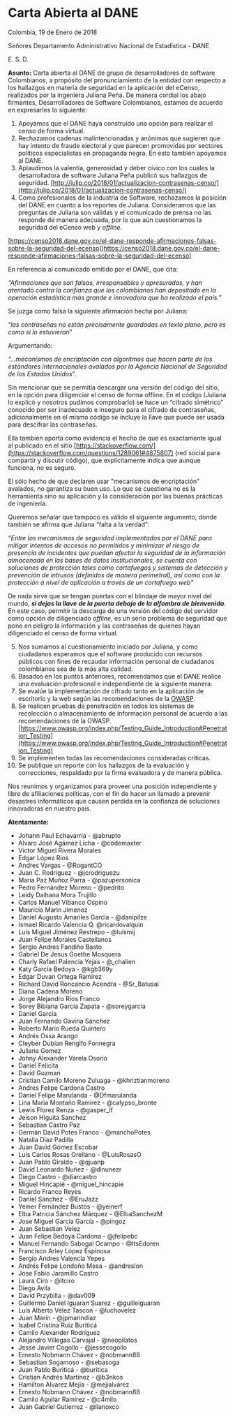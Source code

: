 # Carta Abierta al DANE

Colombia, 19 de Enero de 2018

Señores
Departamento Administrativo Nacional de Estadística - DANE

E.        S.         D.

**Asunto:** Carta abierta al DANE de grupo de desarrolladores de software Colombianos, a propósito del pronunciamiento de la entidad con respecto a los hallazgos en materia de seguridad en la aplicación del eCenso, realizados por la ingeniera Juliana Peña.
De manera cordial los abajo firmantes, Desarrolladores de Software Colombianos, estamos de acuerdo en expresarles lo siguiente:


1. Apoyamos que el DANE haya construido una opción para realizar el censo de forma virtual.
2. Rechazamos cadenas malintencionadas y anónimas que sugieren que hay intento de fraude electoral y que parecen promovidas por sectores políticos especialistas en propaganda negra. En esto también apoyamos al DANE.
3. Aplaudimos la valentía, generosidad y deber cívico con los cuales la desarrolladora de software Juliana Peña publicó sus hallazgos de seguridad. [http://julip.co/2018/01/actualizacion-contrasenas-censo/](http://julip.co/2018/01/actualizacion-contrasenas-censo/)
4. Como profesionales de la industria de Software, rechazamos la posición del DANE en cuanto a los reportes de Juliana. Consideramos que las preguntas de Juliana son válidas y el comunicado de prensa no las responde de manera adecuada, por lo que aún cuestionamos la seguridad del eCenso web y *offline*.

[https://censo2018.dane.gov.co/el-dane-responde-afirmaciones-falsas-sobre-la-seguridad-del-ecenso](https://censo2018.dane.gov.co/el-dane-responde-afirmaciones-falsas-sobre-la-seguridad-del-ecenso)

En referencia al comunicado emitido por el DANE, que cita:


  *“Afirmaciones que son falsas, irresponsables y apresuradas, y han atentado contra la confianza que los colombianos han depositado en la operación estadística más grande e innovadora que ha realizado el país.”*

Se juzga como falsa la siguiente afirmación hecha por Juliana:


  “*las contraseñas no están precisamente guardadas en texto plano, pero es como si lo estuvieran*”

Argumentando:


  *“...mecanismos de encriptación con algoritmos que hacen parte de los estándares internacionales avalados por la Agencia Nacional de Seguridad de los Estados Unidos*”.

Sin mencionar que se permitía descargar una versión del código del sitio, en la opción para diligenciar el censo de forma offline. En el código (Juliana lo explicó y nosotros pudimos comprobarlo) se hace un “cifrado simétrico” conocido por ser inadecuado e inseguro para el cifrado de contraseñas, adicionalmente en el mismo código se incluye la llave que puede ser usada para descifrar las contraseñas.

Ella también aporta como evidencia el hecho de que es exactamente igual al publicado en el sitio [https://stackoverflow.com/](https://stackoverflow.com/questions/1289061#4875807) (red social para compartir y discutir código), que explícitamente indica que aunque funciona, no es seguro.

El sólo hecho de que declaren usar "mecanismos de encriptación" avalados, no garantiza su buen uso. Lo que se cuestiona no es la herramienta sino su aplicación y la consideración por las buenas prácticas de ingeniería.

Queremos señalar que tampoco es válido el siguiente argumento, donde también se afirma que Juliana “falta a la verdad”:


  *“Entre los mecanismos de seguridad implementados por el DANE para mitigar intentos de accesos no permitidos y minimizar el riesgo de presencia de incidentes que puedan afectar la seguridad de la información almacenada en las bases de datos institucionales, se cuenta con soluciones de protección tales como cortafuegos y sistemas de detección y prevención de intrusos (definidos de manera perimetral), así como con la protección a nivel de aplicación a través de un cortafuego web”*

De nada sirve que se tengan puertas con el blindaje de mayor nivel del mundo, ***si dejas la llave de la puerta debajo de la alfombra de bienvenida***. En este caso, permitir la descarga de una versión del código del servidor como opción de diligenciado *offline*, es un serio problema de seguridad que pone en peligro la información y las contraseñas de quienes hayan diligenciado el censo de forma virtual.


5. Nos sumamos al cuestionamiento iniciado por Juliana, y como ciudadanos esperamos que el software producido con recursos públicos con fines de recaudar información personal de ciudadanos colombianos sea de la más alta calidad.
6. Basados en los puntos anteriores, recomendamos que el DANE realice una evaluación profesional e independiente de la siguiente manera:
  1. Se evalúe la implementación de cifrado tanto en la aplicación de escritorio y la web según las recomendaciones de la [OWASP](https://www.owasp.org/index.php/About_The_Open_Web_Application_Security_Project).
  2. Se realicen pruebas de penetración en todos los sistemas de recolección o almacenamiento de información personal de acuerdo a las recomendaciones de la OWASP. [https://www.owasp.org/index.php/Testing_Guide_Introduction#Penetration_Testing](https://www.owasp.org/index.php/Testing_Guide_Introduction#Penetration_Testing)
  3. Se implementen todas las recomendaciones consideradas críticas.
  4. Se publique un reporte con los hallazgos de la evaluación y correcciones, respaldado por la firma evaluadora y de manera pública.


Nos reunimos y organizamos para proveer una posición independiente y libre de afiliaciones políticas, con el fin de hacer un llamado a prevenir desastres informáticos que causen perdida en la confianza de soluciones innovadoras en nuestro país.

**Atentamente:**

- Johann Paul Echavarría - @abrupto
- Alvaro José Agámez Licha - @codemaxter
- Victor Miguel Rivera Morales
- Edgar López Rios
- Andres Vargas -  @RogantCO
- Juan C. Rodriguez - @jcrodriguezu
- Maria Paz Muñoz Parra - @pazupersonica
- Pedro Fernández Moreno - @pedrito
- Leidy Daihana Mora Trujillo
- Carlos Manuel Vibanco Ospino
- Mauricio Marin Jimenez
- Daniel Augusto Amariles García - @danipilze
- Ismael Ricardo Valencia Q. @ricardovalquin
- Luis Miguel Jiménez Restrepo - @luismij
- Juan Felipe Morales Castellanos
- Sergio Andres Fandiño Basto
- Gabriel De Jesus Goethe Mosquera
- Charly Rafael Palencia Yejas - @_chalien
- Katy García Bedoya - @kgb369y
- Edgar Duvan Ortega Ramirez
- Richard David Roncancio Acendra - @Sr_Batusai
- Diana Cadena Moreno
- Jorge Alejandro Rios Franco
- Sorey Bibiana García Zapata - @soreygarcia
- Daniel García
- Juan Fernando Gaviria Sánchez
- Roberto Mario Rueda Quintero
- Andrés Ossa Arango
- Cleyber Dubian Rengifo Fonnegra
- Juliana Gomez
- Johny Alexander Varela Osorio
- Daniel Felicita
- David Guzman
- Cristian Camilo Moreno Zuluaga - @khriztianmoreno
- Andres Felipe Cardona Castro
- Daniel Felipe Marulanda - @Dfmarulanda
- Lina Maria Montaño Ramirez - @calypso_bronte
- Lewis Florez Renza - @gasper_lf
- Jeison Higuita Sanchez
- Sebastian Castro Paz
- Germán David Potes Franco - @manchoPotes
- Natalia Díaz Padilla
- Juan David Gómez Escobar
- Luis Carlos Rosas Orellano - @LuisRosasO
- Juan Pablo Giraldo - @qjuanp
- David Leonardo Nuñez - @dlnunezr
- Diego Castro - @diarcastro
- Miguel Hincapié - @miguel_hincapie
- Ricardo Franco Reyes
- Daniel Sanchez - @EruJazz
- Yeiner Fernández Bustos - @yeinerf
- Elba Patricia Sánchez Márquez - @ElbaSanchezM
- Jose Miguel García García - @pingoz
- Juan Sebastian Velez
- Juan Felipe Bedoya Cardona - @jfelipebc
- Manuel Fernando Sabogal Ocampo - @ItsEdoren
- Francisco Arley López Espinosa
- Sergio Andres Valencia Yepes
- Andrés Felipe Londoño Mesa - @andreslon
- Jose Fabio Jaramillo Castro
- Laura Ciro - @ltciro
- Diego Avila
- David Przybilla - @dav009
- Guillermo Daniel Iguaran Suarez - @guilleiguaran
- Luis Alberto Vélez Tascon - @luchovelez
- Juan Marín - @jpmarindiaz
- Isabel Cristina Ruiz Buriticá
- Camilo Alexander Rodríguez
- Alejandro Villegas Carvajal - @neopilatos
- Jesse Javier Cogollo - @jessecogollo
- Ernesto Nobmann Chávez - @nobmann88
- Sebastian Sogamoso - @sebasoga
- Juan Pablo Buriticá - @buritica
- Cristian Andrés Martínez - @b3nkos
- Hamilton Alvarez Mejia - @mejialvarez
- Ernesto Nobmann Chávez - @nobmann88
- Camilo Aguilar Ramírez - @c4milo
- Juan Gabriel Gutierrez - @llanoxco

